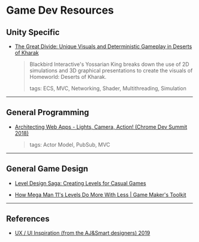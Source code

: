 # Game Dev Resources


## Unity Specific

- [The Great Divide: Unique Visuals and Deterministic Gameplay in Deserts of Kharak](https://www.youtube.com/watch?v=wwLW6CjswxM)
    > Blackbird Interactive's Yossarian King  breaks down the use of 2D simulations and 3D graphical presentations to create the visuals of Homeworld: Deserts of Kharak. 
    > 
    > tags: ECS, MVC, Networking, Shader, Multithreading, Simulation


---

## General Programming

- [Architecting Web Apps - Lights, Camera, Action! (Chrome Dev Summit 2018)](https://www.youtube.com/watch?v=Vg60lf92EkM)
    > tags: Actor Model, PubSub, MVC



---
  
## General Game Design

- [Level Design Saga: Creating Levels for Casual Games](https://www.youtube.com/watch?v=LuNH9Rz2e2k)

- [How Mega Man 11's Levels Do More With Less | Game Maker's Toolkit](https://www.youtube.com/watch?v=nYxHMZX6lN8&t=8s)


---

## References

- [UX / UI Inspiration (from the AJ&Smart designers) 2019](https://www.youtube.com/watch?v=dWZNtpNRpG8)
